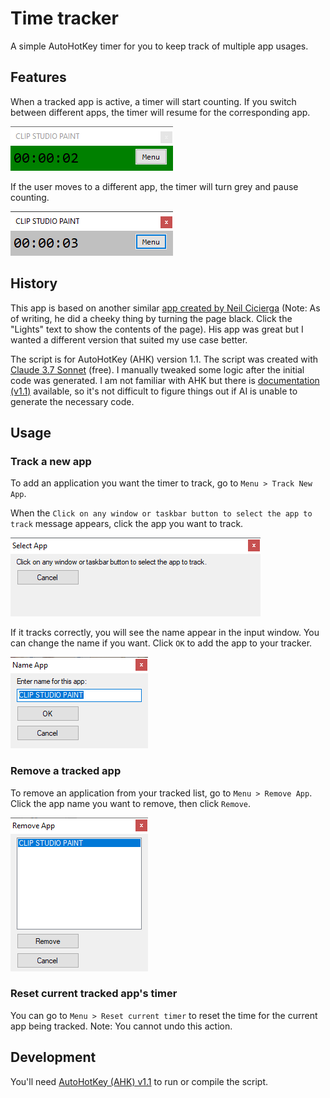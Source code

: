 # Time tracker

A simple AutoHotKey timer for you to keep track of multiple app usages.

## Features

When a tracked app is active, a timer will start counting. If you switch between different apps, the timer will resume for the corresponding app.

![img](./docs/001.png)

If the user moves to a different app, the timer will turn grey and pause counting.

![img](./docs/002.png)

## History

This app is based on another similar [app created by Neil Cicierga](https://neilblr.com/post/58757345346) (Note: As of writing, he did a cheeky thing by turning the page black. Click the "Lights" text to show the contents of the page). His app was great but I wanted a different version that suited my use case better.

The script is for AutoHotKey (AHK) version 1.1. The script was created with [Claude 3.7 Sonnet](https://claude.ai) (free). I manually tweaked some logic after the initial code was generated. I am not familiar with AHK but there is [documentation (v1.1)](https://www.autohotkey.com/docs/v1/) available, so it's not difficult to figure things out if AI is unable to generate the necessary code.

## Usage

### Track a new app

To add an application you want the timer to track, go to `Menu > Track New App`.

When the `Click on any window or taskbar button to select the app to track` message appears, click the app you want to track.

![img](./docs/003.png)

If it tracks correctly, you will see the name appear in the input window. You can change the name if you want. Click `OK` to add the app to your tracker.

![img](./docs/004.png)

### Remove a tracked app

To remove an application from your tracked list, go to `Menu > Remove App`. Click the app name you want to remove, then click `Remove`.

![img](./docs/005.png)

### Reset current tracked app's timer

You can go to `Menu > Reset current timer` to reset the time for the current app being tracked. Note: You cannot undo this action.

## Development

You'll need [AutoHotKey (AHK) v1.1](https://www.autohotkey.com/) to run or compile the script.
